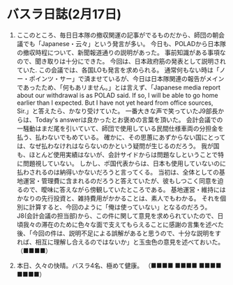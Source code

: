 # バスラ日誌(2月17日)

1. ここのところ、毎日日本隊の撤収関運の記事がでるものだから、師団の朝会議でも「Japanese・云々」という発言が多い。
   今日も、POLADから日本隊の撤収時程について、新聞報道通りの説明があった。
   事前知識がある事項なので、聞き取りは十分にできた。
   今回は、日本政府筋の発表として説明されていた.
   この会議では、各国LOも発言を求められる。
   通常何もない時は「ノー・ポインツ・サー」で済ませているが、今日は日本隊関連の報告がメインであったため、「何もあリません。」とは言えず、「Japanese media report about our withdrawal is as POLAD said. If so, I will be able to go home earlier than I expected. But I have not yet heard from office sources, Sir.」と答えたら、かなり受けていた。
   一番大きな声で笑っていたJ9部長からは、Today's answerは良かったとお褒めの言葉を頂いた。
   会計会議での一騒動はまだ尾を引いていて、師団で使用している民間仕様車両の分担金を払う、払わないでもめている。
   確かに、その思蕙にあずからない国にとっては、なぜ払わなけれはならないのかという疑問が生じるのだろう。
   我が国も、ほとんど使用実績はないが、会計サイドからは問題なしということで特に問題視していない。
   しかし、ポ国代表からは、日本も使用していないのに払わされるのは納得いかないだろうと言ってくる。
   当初は、全体としての基地運営・管理費に含まれるのだろうと答えていたが、彼もしつこく同意を迫るので、曖味に答えながら傍観していたところである。
   基地運営・維持にはかなりの先行投資と、雑持費用がかかることは、素人でもわかる。
   それを個別に計算すると、今回のように「俺は使っていない」となるのだろう。
   J8(会計会議の担当部)から、この件に関して意見を求められていたので、日頃我々の滞在のために色々な面で支えてもらえることに感謝の言集を述べた後、「今回の件は、説明不足による誤解があると思うので、十分な説明をすれば、相互に理解し合えるのではないか」と玉虫色の意見を述べておいた。
   （■■■■）

2. 本日、久々の快晴。バスラ4名、極めて健康。
   （■■■■ ■■■■ ■■■■ ■■■■）
